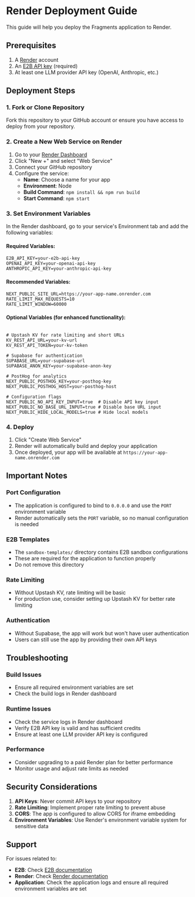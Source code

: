 # Render Deployment Guide

This guide will help you deploy the Fragments application to Render.

## Prerequisites

1. A [Render](https://render.com) account
2. An [E2B API key](https://e2b.dev/) (required)
3. At least one LLM provider API key (OpenAI, Anthropic, etc.)

## Deployment Steps

### 1. Fork or Clone Repository

Fork this repository to your GitHub account or ensure you have access to deploy from your repository.

### 2. Create a New Web Service on Render

1. Go to your [Render Dashboard](https://dashboard.render.com/)
2. Click "New +" and select "Web Service"
3. Connect your GitHub repository
4. Configure the service:
   - **Name**: Choose a name for your app
   - **Environment**: Node
   - **Build Command**: `npm install && npm run build`
   - **Start Command**: `npm start`

### 3. Set Environment Variables

In the Render dashboard, go to your service's Environment tab and add the following variables:

#### Required Variables:
```
E2B_API_KEY=your-e2b-api-key
OPENAI_API_KEY=your-openai-api-key
ANTHROPIC_API_KEY=your-anthropic-api-key
```

#### Recommended Variables:
```
NEXT_PUBLIC_SITE_URL=https://your-app-name.onrender.com
RATE_LIMIT_MAX_REQUESTS=10
RATE_LIMIT_WINDOW=60000
```

#### Optional Variables (for enhanced functionality):
```

# Upstash KV for rate limiting and short URLs
KV_REST_API_URL=your-kv-url
KV_REST_API_TOKEN=your-kv-token

# Supabase for authentication
SUPABASE_URL=your-supabase-url
SUPABASE_ANON_KEY=your-supabase-anon-key

# PostHog for analytics
NEXT_PUBLIC_POSTHOG_KEY=your-posthog-key
NEXT_PUBLIC_POSTHOG_HOST=your-posthog-host

# Configuration flags
NEXT_PUBLIC_NO_API_KEY_INPUT=true  # Disable API key input
NEXT_PUBLIC_NO_BASE_URL_INPUT=true # Disable base URL input
NEXT_PUBLIC_HIDE_LOCAL_MODELS=true # Hide local models
```

### 4. Deploy

1. Click "Create Web Service"
2. Render will automatically build and deploy your application
3. Once deployed, your app will be available at `https://your-app-name.onrender.com`

## Important Notes

### Port Configuration
- The application is configured to bind to `0.0.0.0` and use the `PORT` environment variable
- Render automatically sets the `PORT` variable, so no manual configuration is needed

### E2B Templates
- The `sandbox-templates/` directory contains E2B sandbox configurations
- These are required for the application to function properly
- Do not remove this directory

### Rate Limiting
- Without Upstash KV, rate limiting will be basic
- For production use, consider setting up Upstash KV for better rate limiting

### Authentication
- Without Supabase, the app will work but won't have user authentication
- Users can still use the app by providing their own API keys

## Troubleshooting

### Build Issues
- Ensure all required environment variables are set
- Check the build logs in Render dashboard

### Runtime Issues
- Check the service logs in Render dashboard
- Verify E2B API key is valid and has sufficient credits
- Ensure at least one LLM provider API key is configured

### Performance
- Consider upgrading to a paid Render plan for better performance
- Monitor usage and adjust rate limits as needed

## Security Considerations

1. **API Keys**: Never commit API keys to your repository
2. **Rate Limiting**: Implement proper rate limiting to prevent abuse
3. **CORS**: The app is configured to allow CORS for iframe embedding
4. **Environment Variables**: Use Render's environment variable system for sensitive data

## Support

For issues related to:
- **E2B**: Check [E2B documentation](https://e2b.dev/docs)
- **Render**: Check [Render documentation](https://render.com/docs)
- **Application**: Check the application logs and ensure all required environment variables are set
